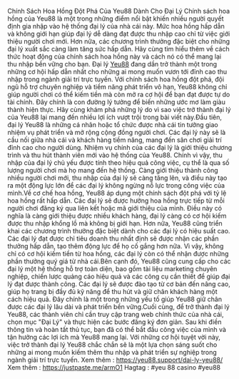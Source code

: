  Chính Sách Hoa Hồng Đột Phá Của Yeu88 Dành Cho Đại Lý
 Chính sách hoa hồng của Yeu88 là một trong những điểm nổi bật khiến nhiều người quyết định gia nhập vào hệ thống đại lý của nhà cái này. Mức hoa hồng hấp dẫn và không giới hạn giúp đại lý dễ dàng đạt được thu nhập cao chỉ từ việc giới thiệu người chơi mới. Hơn nữa, các chương trình thưởng đặc biệt cho những đại lý xuất sắc càng làm tăng sức hấp dẫn. Hãy cùng tìm hiểu thêm về cách thức hoạt động của chính sách hoa hồng này và cách nó có thể mang lại thu nhập bền vững cho bạn.
Đại lý [Yeu88](https://yeu88.support/) đang dần trở thành một trong những cơ hội hấp dẫn nhất cho những ai mong muốn vươn tới đỉnh cao thu nhập trong ngành giải trí trực tuyến. Với chính sách hoa hồng đột phá, đội ngũ hỗ trợ chuyên nghiệp và tiềm năng phát triển vô hạn, Yeu88 không chỉ giúp người chơi có thể kiếm tiền mà còn mở ra cơ hội để bạn đạt được tự do tài chính. Đây chính là con đường lý tưởng để biến những ước mơ làm giàu thành hiện thực. Hãy cùng khám phá những lý do vì sao việc trở thành đại lý của Yeu88 lại mang đến nhiều lợi ích vượt trội trong bài viết này.Đầu tiên, đại lý Yeu88 là những cá nhân hoặc tổ chức được nhà cái tin tưởng giao nhiệm vụ phát triển và mở rộng cộng đồng người chơi. Các đại lý này sẽ là cầu nối giữa nhà cái và khách hàng tiềm năng, mang đến sân chơi giải trí đỉnh cao cho người dùng. Nhiệm vụ chính của các đại lý là giới thiệu chương trình và thu hút thành viên mới vào hệ thống của Yeu88. Chính vì vậy, thu nhập của đại lý chủ yếu được tính theo hiệu quả công việc, cụ thể là qua số lượng người chơi mà họ mang đến hệ thống. Càng giới thiệu thành công nhiều người chơi mới, thu nhập của đại lý sẽ càng tăng lên, và điều này tạo ra một động lực lớn để các đại lý không ngừng nỗ lực trong công việc của mình.Về cơ chế hoa hồng, Yeu88 áp dụng một chính sách đột phá với tỷ lệ hoa hồng rất hấp dẫn. Các đại lý sẽ được hưởng hoa hồng trực tiếp từ mỗi người chơi đăng ký qua liên kết hoặc mã giới thiệu của mình. Điều này có nghĩa là càng giới thiệu được nhiều khách hàng, đại lý càng có cơ hội kiếm được thu nhập khổng lồ mà không bị giới hạn. Hơn nữa, Yeu88 cũng triển khai các chương trình thưởng đặc biệt dành cho các đại lý có hiệu suất cao. Các đại lý đạt được chỉ tiêu doanh thu nhất định sẽ được nhận các phần thưởng hấp dẫn, tạo thêm động lực để họ cố gắng hơn nữa. Vì vậy, không chỉ có cơ hội kiếm tiền từ hoa hồng, các đại lý còn có thể nhận được những phần thưởng quý giá từ nhà cái.Bên cạnh đó, Yeu88 cũng cung cấp cho các đại lý một hệ thống hỗ trợ toàn diện, bao gồm tài liệu marketing chuyên nghiệp, chiến lược quảng cáo hiệu quả và các công cụ cần thiết để giúp đại lý đạt được thành công. Các đại lý sẽ được đào tạo từ cơ bản đến nâng cao, giúp họ trang bị đầy đủ kỹ năng để thu hút và giữ chân khách hàng một cách hiệu quả. Đây chính là một trong những yếu tố giúp Yeu88 giữ chân được các đại lý lâu dài và phát triển bền vững.Cuối cùng, để trở thành đại lý Yeu88, các thành viên chỉ cần truy cập trang web chính thức của nhà cái, chọn mục "Đại Lý" và thực hiện các bước đăng ký đơn giản. Sau khi điền thông tin và hoàn tất thủ tục, bạn đã có thể bắt đầu công việc của mình và tận hưởng các lợi ích mà Yeu88 mang lại. Với những cơ hội tuyệt vời này, việc trở thành đại lý Yeu88 chắc chắn sẽ là một lựa chọn sáng suốt cho những ai mong muốn kiếm thêm thu nhập và phát triển sự nghiệp trong ngành giải trí trực tuyến.
Xem thêm : https://yeu88.support/dai-ly-yeu88/
Xem thêm  : https://justpaste.me/armO1
Hagtag : #yeu 88 casino  #yeu88
